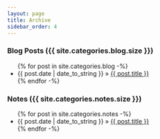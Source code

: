 ```yaml
---
layout: page
title: Archive
sidebar_order: 4
---
```


### Blog Posts ({{ site.categories.blog.size }})

<ul class="posts">
	{% for post in site.categories.blog -%}
		<li>{{ post.date | date_to_string }} &raquo; <a href="{{ post.url }}">{{ post.title }}</a></li>
	{% endfor -%}
</ul>

### Notes ({{ site.categories.notes.size }})

<ul class="posts">
	{% for post in site.categories.notes -%}
		<li>{{ post.date | date_to_string }} &raquo; <a href="{{ post.url }}">{{ post.title }}</a></li>
	{% endfor -%}
</ul>